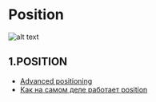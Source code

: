 # Position

![alt text](https://media.giphy.com/media/QcpOdKy5YwvVm/giphy.gif)
## 1.POSITION

+ [Аdvanced positioning](https://internetingishard.com/html-and-css/advanced-positioning/)
+ [Как на самом деле работает position](https://medium.com/web-standards/sticky-bc7ff7088693)


